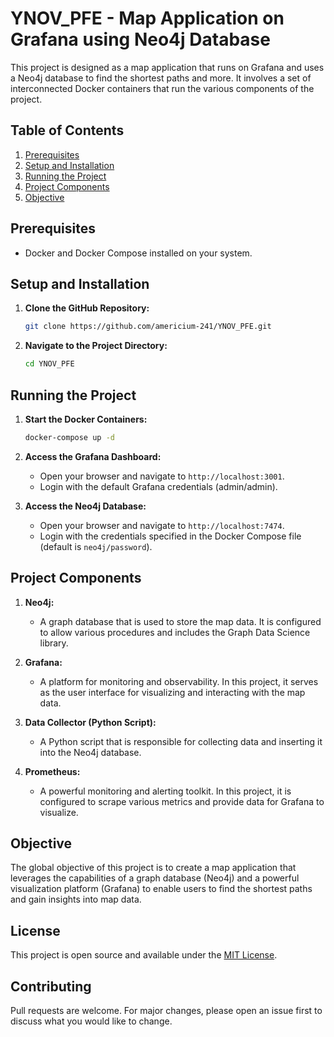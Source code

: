 # YNOV_PFE - Map Application on Grafana using Neo4j Database

This project is designed as a map application that runs on Grafana and uses a Neo4j database to find the shortest paths and more. It involves a set of interconnected Docker containers that run the various components of the project.

## Table of Contents
1. [Prerequisites](#prerequisites)
2. [Setup and Installation](#setup-and-installation)
3. [Running the Project](#running-the-project)
4. [Project Components](#project-components)
5. [Objective](#objective)

## Prerequisites

- Docker and Docker Compose installed on your system.

## Setup and Installation

1. **Clone the GitHub Repository:**
    ```bash
    git clone https://github.com/americium-241/YNOV_PFE.git
    ```

2. **Navigate to the Project Directory:**
    ```bash
    cd YNOV_PFE
    ```

## Running the Project

1. **Start the Docker Containers:**
    ```bash
    docker-compose up -d
    ```

2. **Access the Grafana Dashboard:**
    - Open your browser and navigate to `http://localhost:3001`.
    - Login with the default Grafana credentials (admin/admin).

3. **Access the Neo4j Database:**
    - Open your browser and navigate to `http://localhost:7474`.
    - Login with the credentials specified in the Docker Compose file (default is `neo4j/password`).

## Project Components

1. **Neo4j:**
    - A graph database that is used to store the map data. It is configured to allow various procedures and includes the Graph Data Science library.

2. **Grafana:**
    - A platform for monitoring and observability. In this project, it serves as the user interface for visualizing and interacting with the map data.

3. **Data Collector (Python Script):**
    - A Python script that is responsible for collecting data and inserting it into the Neo4j database.

4. **Prometheus:**
    - A powerful monitoring and alerting toolkit. In this project, it is configured to scrape various metrics and provide data for Grafana to visualize.

## Objective

The global objective of this project is to create a map application that leverages the capabilities of a graph database (Neo4j) and a powerful visualization platform (Grafana) to enable users to find the shortest paths and gain insights into map data.

## License

This project is open source and available under the [MIT License](LICENSE).

## Contributing

Pull requests are welcome. For major changes, please open an issue first to discuss what you would like to change.

